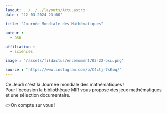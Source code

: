 ```yaml
---
layout: ../../../layouts/Actu.astro
date : "22-03-2024 23:00"

title: "Journée Mondiale des Mathématiques"

auteur :
  - bsu

affiliation :
  - sciences

image : "/assets/fildactus/encemoment/03-22-bsu.png"

source : "https://www.instagram.com/p/C4ctjr7s6oq/"
---
```


Ce Jeudi c'est la Journée mondiale des mathématiques !  
Pour l'occasion la bibliothèque MIR vous propose des jeux mathématiques et une sélection documentaire.

👉On compte sur vous !